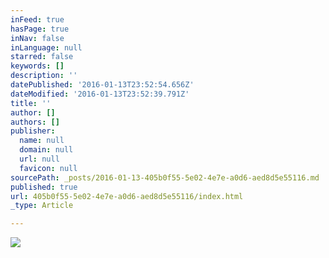 ```yaml
---
inFeed: true
hasPage: true
inNav: false
inLanguage: null
starred: false
keywords: []
description: ''
datePublished: '2016-01-13T23:52:54.656Z'
dateModified: '2016-01-13T23:52:39.791Z'
title: ''
author: []
authors: []
publisher:
  name: null
  domain: null
  url: null
  favicon: null
sourcePath: _posts/2016-01-13-405b0f55-5e02-4e7e-a0d6-aed8d5e55116.md
published: true
url: 405b0f55-5e02-4e7e-a0d6-aed8d5e55116/index.html
_type: Article

---
```

![](https://the-grid-user-content.s3-us-west-2.amazonaws.com/f2351198-52b0-4ebd-9cd6-055ad024d40e.jpg)